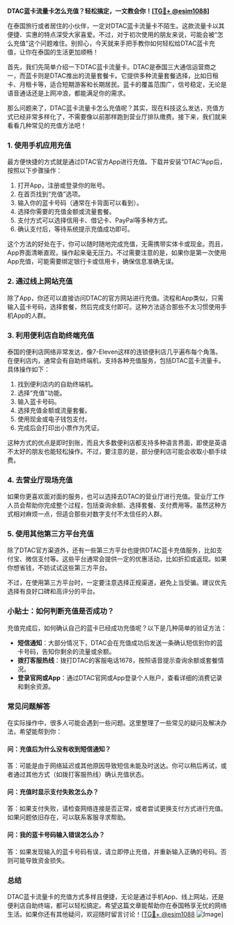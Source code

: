 **DTAC蓝卡流量卡怎么充值？轻松搞定，一文教会你！[[TG💪+ @esim1088](https://t.me/s/esim1088)]**

在泰国旅行或者居住的小伙伴，一定对DTAC蓝卡流量卡不陌生。这款流量卡以其便捷、实惠的特点深受大家喜爱。不过，对于初次使用的朋友来说，可能会被“怎么充值”这个问题难住。别担心，今天就来手把手教你如何轻松给DTAC蓝卡充值，让你在泰国的生活更加顺畅！

首先，我们先简单介绍一下DTAC蓝卡流量卡。DTAC是泰国三大通信运营商之一，而蓝卡则是DTAC推出的流量套餐卡。它提供多种流量套餐选择，比如日租卡、月租卡等，适合短期游客和长期居民。蓝卡的覆盖范围广，信号稳定，无论是语音通话还是上网冲浪，都能满足你的需求。

那么问题来了，DTAC蓝卡流量卡怎么充值呢？其实，现在科技这么发达，充值方式已经非常多样化了，不需要像以前那样跑到营业厅排队缴费。接下来，我们就来看看几种常见的充值方法吧！

### **1. 使用手机应用充值**
最方便快捷的方式就是通过DTAC官方App进行充值。下载并安装“DTAC”App后，按照以下步骤操作：

1. 打开App，注册或登录你的账号。
2. 在首页找到“充值”选项。
3. 输入你的蓝卡号码（通常在卡背面可以看到）。
4. 选择你需要的充值金额或流量套餐。
5. 支付方式可以选择信用卡、借记卡、PayPal等多种方式。
6. 确认支付后，等待系统提示充值成功即可。

这个方法的好处在于，你可以随时随地完成充值，无需携带实体卡或现金。而且，App界面清晰直观，操作起来毫无压力。不过需要注意的是，如果你是第一次使用App充值，可能需要绑定银行卡或信用卡，确保信息准确无误。

### **2. 通过线上网站充值**
除了App，你还可以直接访问DTAC的官方网站进行充值。流程和App类似，只需输入蓝卡号码，选择套餐，然后完成支付即可。这种方法适合那些不太习惯使用手机App的人群。

### **3. 利用便利店自助终端充值**
泰国的便利店网络非常发达，像7-Eleven这样的连锁便利店几乎遍布每个角落。在便利店内，通常会有自助终端机，支持各种充值服务，包括DTAC蓝卡流量卡。具体操作如下：

1. 找到便利店内的自助终端机。
2. 选择“充值”功能。
3. 输入蓝卡号码。
4. 选择充值金额或流量套餐。
5. 使用现金或电子钱包支付。
6. 完成后会打印出小票作为凭证。

这种方式的优点是即时到账，而且大多数便利店都支持多种语言界面，即使是英语不太好的朋友也能轻松操作。不过，要注意的是，部分便利店可能会收取小额手续费。

### **4. 去营业厅现场充值**
如果你更喜欢面对面的服务，也可以选择去DTAC的营业厅进行充值。营业厅工作人员会帮助你完成整个过程，包括查询余额、选择套餐、支付费用等。虽然这种方式相对麻烦一点，但适合那些对数字支付不太信任的人群。

### **5. 使用其他第三方平台充值**
除了DTAC官方渠道外，还有一些第三方平台也提供DTAC蓝卡充值服务，比如支付宝、微信支付等。这些平台通常会提供一定的优惠活动，比如折扣或返现。如果你想省钱，不妨试试这些第三方平台。

不过，在使用第三方平台时，一定要注意选择正规渠道，避免上当受骗。建议优先选择有良好口碑和高评分的平台。

### **小贴士：如何判断充值是否成功？**
充值完成后，如何确认自己的蓝卡已经成功充值呢？以下是几种简单的验证方法：

- **短信通知**：大部分情况下，DTAC会在充值成功后发送一条确认短信到你的蓝卡号码，告知你剩余的流量或余额。
- **拨打客服热线**：拨打DTAC的客服电话1678，按照语音提示查询余额或套餐情况。
- **登录官网或App**：通过DTAC官网或App登录个人账户，查看详细的消费记录和剩余资源。

### **常见问题解答**
在实际操作中，很多人可能会遇到一些问题。这里整理了一些常见的疑问及解决办法，希望能帮到你：

#### **问：充值后为什么没有收到短信通知？**
答：可能是由于网络延迟或其他原因导致短信未能及时送达。你可以稍后再试，或者通过其他方式（如拨打客服热线）确认充值状态。

#### **问：充值时显示支付失败怎么办？**
答：如果支付失败，请检查网络连接是否正常，或者尝试更换支付方式进行充值。如果问题依旧存在，可以联系客服寻求帮助。

#### **问：我的蓝卡号码输入错误怎么办？**
答：如果发现输入的蓝卡号码有误，请立即停止充值，并重新输入正确的号码。否则可能导致资金损失。

### **总结**
DTAC蓝卡流量卡的充值方式多样且便捷，无论是通过手机App、线上网站，还是便利店自助终端，都可以轻松搞定。希望这篇文章能帮助你在泰国畅享无忧的网络生活。如果你还有其他疑问，欢迎随时留言讨论！[[TG💪+ @esim1088](https://t.me/s/esim1088) ![Image](https://i.postimg.cc/4NQfJmqS/Snipaste-2025-05-13-00-14-12.png)]